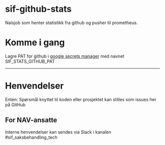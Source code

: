 sif-github-stats
================

Naisjob som henter statistikk fra github og pusher til prometheus.

# Komme i gang

Lagre PAT for github i [google secrets manager](https://cloud.google.com/secret-manager) med navnet SIF_STATS_GITHUB_PAT

---

# Henvendelser

Enten:
Spørsmål knyttet til koden eller prosjektet kan stilles som issues her på GitHub

## For NAV-ansatte

Interne henvendelser kan sendes via Slack i kanalen #sif_saksbehandling_tech
